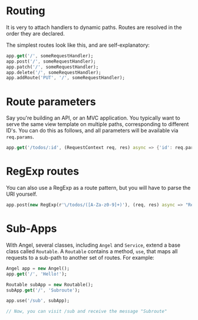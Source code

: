 # Routing
It is very to attach handlers to dynamic paths. Routes are resolved in the order they are declared.

The simplest routes look like this, and are self-explanatory:
```dart
app.get('/', someRequestHandler);
app.post('/', someRequestHandler);
app.patch('/', someRequestHandler);
app.delete('/', someRequestHandler);
app.addRoute('PUT', '/', someRequestHandler);
```

# Route parameters
Say you're building an API, or an MVC application. You typically want to serve the same view template on multiple paths, corresponding to different ID's. You can do this as follows, and all parameters will be available via `req.params`.

```dart
app.get('/todos/:id', (RequestContext req, res) async => {'id': req.params['id']});
```

# RegExp routes
You can also use a RegExp as a route pattern, but you will have to parse the URI yourself.

```dart
app.post(new RegExp(r'\/todos/([A-Za-z0-9]+)'), (req, res) async => "RegExp");
```

# Sub-Apps
With Angel, several classes, including `Angel` and `Service`, extend a base class called `Routable`. A `Routable` contains a method, `use`, that maps all requests to a sub-path to another set of routes. For example:

```dart
Angel app = new Angel();
app.get('/', 'Hello!');

Routable subApp = new Routable();
subApp.get('/', 'Subroute');

app.use('/sub', subApp);

// Now, you can visit /sub and receive the message "Subroute"
```